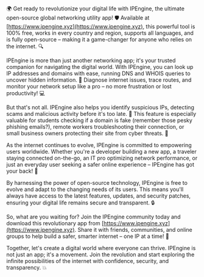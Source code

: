 🌍 Get ready to revolutionize your digital life with IPEngine, the ultimate open-source global networking utility app! 🛡️ Available at [https://www.ipengine.xyz](https://www.ipengine.xyz), this powerful tool is 100% free, works in every country and region, supports all languages, and is fully open-source – making it a game-changer for anyone who relies on the internet. 🔍

IPEngine is more than just another networking app; it's your trusted companion for navigating the digital world. With IPEngine, you can look up IP addresses and domains with ease, running DNS and WHOIS queries to uncover hidden information. 👀 Diagnose internet issues, trace routes, and monitor your network setup like a pro – no more frustration or lost productivity! 💻

But that's not all. IPEngine also helps you identify suspicious IPs, detecting scams and malicious activity before it's too late. 🚨 This feature is especially valuable for students checking if a domain is fake (remember those pesky phishing emails?), remote workers troubleshooting their connection, or small business owners protecting their site from cyber threats. 💸

As the internet continues to evolve, IPEngine is committed to empowering users worldwide. Whether you're a developer building a new app, a traveler staying connected on-the-go, an IT pro optimizing network performance, or just an everyday user seeking a safer online experience – IPEngine has got your back! 🤝

By harnessing the power of open-source technology, IPEngine is free to evolve and adapt to the changing needs of its users. This means you'll always have access to the latest features, updates, and security patches, ensuring your digital life remains secure and transparent. 🔒

So, what are you waiting for? Join the IPEngine community today and download this revolutionary app from [https://www.ipengine.xyz](https://www.ipengine.xyz). Share it with friends, communities, and online groups to help build a safer, smarter internet – one IP at a time! 🚀

Together, let's create a digital world where everyone can thrive. IPEngine is not just an app; it's a movement. Join the revolution and start exploring the infinite possibilities of the internet with confidence, security, and transparency. 💥
